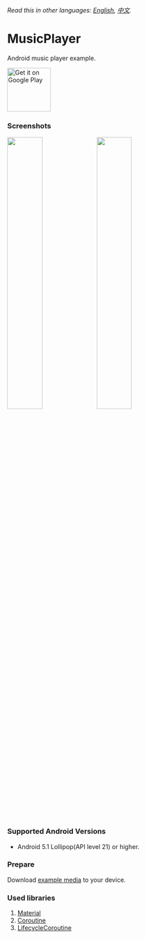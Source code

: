 *Read this in other languages: [English](README.md), [中文](README.zh-tw.md).*

# MusicPlayer
Android music player example.

<a href='https://play.google.com/store/apps/details?id=com.a1573595.musicplayer'><img alt='Get it on Google Play' src='https://play.google.com/intl/en_us/badges/images/generic/en_badge_web_generic.png' height="100px"/></a>

### Screenshots
<div style="dispaly:flex">
    <img src="https://user-images.githubusercontent.com/25738593/82732604-c5c96780-9d40-11ea-9c0a-92f76f704eee.jpg" width="40%">
    <img src="https://user-images.githubusercontent.com/25738593/82732607-c7932b00-9d40-11ea-8f83-de5f4fc69f2a.jpg" width="40%">
</div>

### Supported Android Versions
- Android 5.1 Lollipop(API level 21) or higher.

### Prepare
Download [example media](https://ccrma.stanford.edu/~jos/pasp/Sound_Examples.html) to your device.

### Used libraries
1. [Material](https://material.io/)
2. [Coroutine](https://github.com/Kotlin/kotlinx.coroutines)
3. [LifecycleCoroutine](https://developer.android.com/topic/libraries/architecture/coroutines)